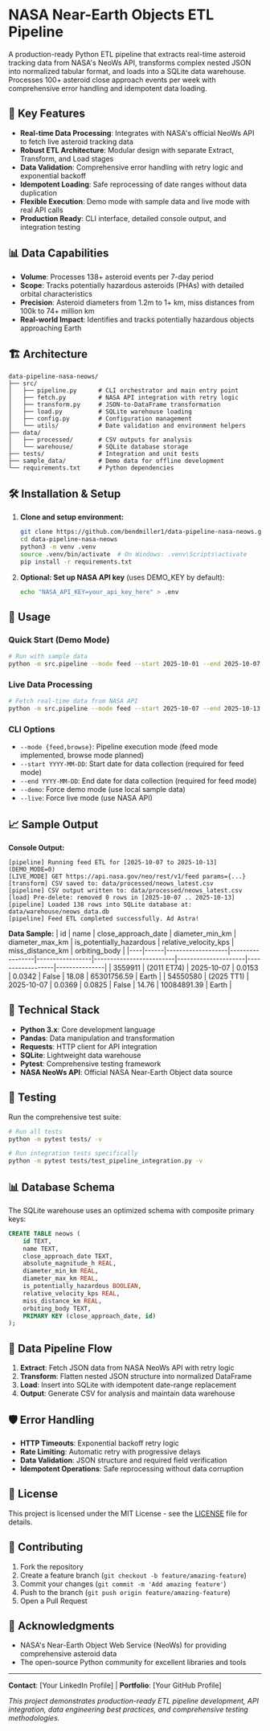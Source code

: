 # NASA Near-Earth Objects ETL Pipeline

A production-ready Python ETL pipeline that extracts real-time asteroid tracking data from NASA's NeoWs API, transforms complex nested JSON into normalized tabular format, and loads into a SQLite data warehouse. Processes 100+ asteroid close approach events per week with comprehensive error handling and idempotent data loading.

## 🚀 Key Features

- **Real-time Data Processing**: Integrates with NASA's official NeoWs API to fetch live asteroid tracking data
- **Robust ETL Architecture**: Modular design with separate Extract, Transform, and Load stages
- **Data Validation**: Comprehensive error handling with retry logic and exponential backoff
- **Idempotent Loading**: Safe reprocessing of date ranges without data duplication
- **Flexible Execution**: Demo mode with sample data and live mode with real API calls
- **Production Ready**: CLI interface, detailed console output, and integration testing

## 📊 Data Capabilities

- **Volume**: Processes 138+ asteroid events per 7-day period
- **Scope**: Tracks potentially hazardous asteroids (PHAs) with detailed orbital characteristics
- **Precision**: Asteroid diameters from 1.2m to 1+ km, miss distances from 100k to 74+ million km
- **Real-world Impact**: Identifies and tracks potentially hazardous objects approaching Earth

## 🏗️ Architecture

```
data-pipeline-nasa-neows/
├── src/
│   ├── pipeline.py      # CLI orchestrator and main entry point
│   ├── fetch.py         # NASA API integration with retry logic
│   ├── transform.py     # JSON-to-DataFrame transformation
│   ├── load.py          # SQLite warehouse loading
│   ├── config.py        # Configuration management
│   └── utils/           # Date validation and environment helpers
├── data/
│   ├── processed/       # CSV outputs for analysis
│   └── warehouse/       # SQLite database storage
├── tests/               # Integration and unit tests
├── sample_data/         # Demo data for offline development
└── requirements.txt     # Python dependencies
```

## 🛠️ Installation & Setup

1. **Clone and setup environment:**
   ```bash
   git clone https://github.com/bendmiller1/data-pipeline-nasa-neows.git
   cd data-pipeline-nasa-neows
   python3 -m venv .venv
   source .venv/bin/activate  # On Windows: .venv\Scripts\activate
   pip install -r requirements.txt
   ```

2. **Optional: Set up NASA API key** (uses DEMO_KEY by default):
   ```bash
   echo "NASA_API_KEY=your_api_key_here" > .env
   ```

## 🚀 Usage

### Quick Start (Demo Mode)
```bash
# Run with sample data
python -m src.pipeline --mode feed --start 2025-10-01 --end 2025-10-07 --demo
```

### Live Data Processing
```bash
# Fetch real-time data from NASA API
python -m src.pipeline --mode feed --start 2025-10-07 --end 2025-10-13 --live
```

### CLI Options
- `--mode {feed,browse}`: Pipeline execution mode (feed mode implemented, browse mode planned)
- `--start YYYY-MM-DD`: Start date for data collection (required for feed mode)
- `--end YYYY-MM-DD`: End date for data collection (required for feed mode)
- `--demo`: Force demo mode (use local sample data)
- `--live`: Force live mode (use NASA API)

## 📈 Sample Output

**Console Output:**
```
[pipeline] Running feed ETL for [2025-10-07 to 2025-10-13] (DEMO_MODE=0)
[LIVE_MODE] GET https://api.nasa.gov/neo/rest/v1/feed params={...}
[transform] CSV saved to: data/processed/neows_latest.csv
[pipeline] CSV output written to: data/processed/neows_latest.csv
[load] Pre-delete: removed 0 rows in [2025-10-07 .. 2025-10-13]
[pipeline] Loaded 138 rows into SQLite database at: data/warehouse/neows_data.db
[pipeline] Feed ETL completed successfully. Ad Astra!
```

**Data Sample:**
| id | name | close_approach_date | diameter_min_km | diameter_max_km | is_potentially_hazardous | relative_velocity_kps | miss_distance_km | orbiting_body |
|----|------|-------------------|-----------------|-----------------|-------------------------|---------------------|------------------|---------------|
| 3559911 | (2011 ET74) | 2025-10-07 | 0.0153 | 0.0342 | False | 18.08 | 65301756.59 | Earth |
| 54550580 | (2025 TT1) | 2025-10-07 | 0.0369 | 0.0825 | False | 14.76 | 10084891.39 | Earth |

## 🔧 Technical Stack

- **Python 3.x**: Core development language
- **Pandas**: Data manipulation and transformation
- **Requests**: HTTP client for API integration
- **SQLite**: Lightweight data warehouse
- **Pytest**: Comprehensive testing framework
- **NASA NeoWs API**: Official NASA Near-Earth Object data source

## 🧪 Testing

Run the comprehensive test suite:
```bash
# Run all tests
python -m pytest tests/ -v

# Run integration tests specifically
python -m pytest tests/test_pipeline_integration.py -v
```

## 📊 Database Schema

The SQLite warehouse uses an optimized schema with composite primary keys:

```sql
CREATE TABLE neows (
    id TEXT,
    name TEXT,
    close_approach_date TEXT,
    absolute_magnitude_h REAL,
    diameter_min_km REAL,
    diameter_max_km REAL,
    is_potentially_hazardous BOOLEAN,
    relative_velocity_kps REAL,
    miss_distance_km REAL,
    orbiting_body TEXT,
    PRIMARY KEY (close_approach_date, id)
);
```

## 🔄 Data Pipeline Flow

1. **Extract**: Fetch JSON data from NASA NeoWs API with retry logic
2. **Transform**: Flatten nested JSON structure into normalized DataFrame
3. **Load**: Insert into SQLite with idempotent date-range replacement
4. **Output**: Generate CSV for analysis and maintain data warehouse

## 🛡️ Error Handling

- **HTTP Timeouts**: Exponential backoff retry logic
- **Rate Limiting**: Automatic retry with progressive delays
- **Data Validation**: JSON structure and required field verification
- **Idempotent Operations**: Safe reprocessing without data corruption

## 📝 License

This project is licensed under the MIT License - see the [LICENSE](LICENSE) file for details.

## 🤝 Contributing

1. Fork the repository
2. Create a feature branch (`git checkout -b feature/amazing-feature`)
3. Commit your changes (`git commit -m 'Add amazing feature'`)
4. Push to the branch (`git push origin feature/amazing-feature`)
5. Open a Pull Request

## 🙏 Acknowledgments

- NASA's Near-Earth Object Web Service (NeoWs) for providing comprehensive asteroid data
- The open-source Python community for excellent libraries and tools

---

**Contact**: [Your LinkedIn Profile] | **Portfolio**: [Your GitHub Profile]

*This project demonstrates production-ready ETL pipeline development, API integration, data engineering best practices, and comprehensive testing methodologies.*